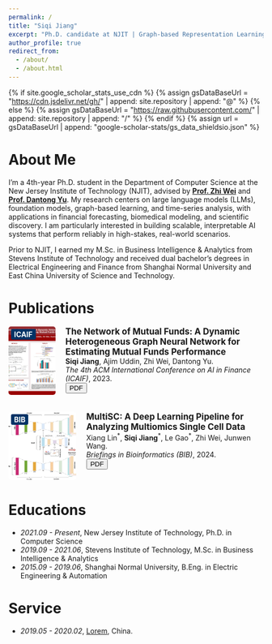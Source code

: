 ```yaml
---
permalink: /
title: "Siqi Jiang"
excerpt: "Ph.D. candidate at NJIT | Graph-based Representation Learning | LLMs | Financial Forecasting"
author_profile: true
redirect_from: 
  - /about/
  - /about.html
---
```


{% if site.google_scholar_stats_use_cdn %}
{% assign gsDataBaseUrl = "https://cdn.jsdelivr.net/gh/" | append: site.repository | append: "@" %}
{% else %}
{% assign gsDataBaseUrl = "https://raw.githubusercontent.com/" | append: site.repository | append: "/" %}
{% endif %}
{% assign url = gsDataBaseUrl | append: "google-scholar-stats/gs_data_shieldsio.json" %}

<span class='anchor' id='about-me'></span>
# About Me

I’m a 4th-year Ph.D. student in the Department of Computer Science at the New Jersey Institute of Technology (NJIT), advised by [**Prof. Zhi Wei**](https://web.njit.edu/~zhiwei/) and [**Prof. Dantong Yu**](https://sites.google.com/site/dantongyu/home). My research centers on large language models (LLMs), foundation models, graph-based learning, and time-series analysis, with applications in financial forecasting, biomedical modeling, and scientific discovery. I am particularly interested in building scalable, interpretable AI systems that perform reliably in high-stakes, real-world scenarios.

Prior to NJIT, I earned my M.Sc. in Business Intelligence & Analytics from Stevens Institute of Technology and received dual bachelor’s degrees in Electrical Engineering and Finance from Shanghai Normal University and East China University of Science and Technology.


# Publications 
<!-- ICAIF Paper -->
<div style="display: flex; align-items: flex-start; margin-bottom: 30px;">
  <div style="position: relative; margin-right: 20px;">
    <div style="position: absolute; top: 5px; left: 5px; background-color: #003366; color: white; padding: 2px 6px; font-weight: bold; border-radius: 3px;">ICAIF</div>
    <img src="images/mutual_fund_graph.jpg" alt="ICAIF Mutual Fund GNN" style="width: 240px; height: 135px; object-fit: cover; border-radius: 5px;">
  </div>
  <div>
    <p style="margin: 0; font-size: 17px;"><b>The Network of Mutual Funds: A Dynamic Heterogeneous Graph Neural Network for Estimating Mutual Funds Performance</b></p>
    <p style="margin: 0;"> <b>Siqi Jiang</b>, Ajim Uddin, Zhi Wei, Dantong Yu.  
      <br><i>The 4th ACM International Conference on AI in Finance (ICAIF)</i>, 2023.
      <br>
      <a href="https://dl.acm.org/doi/10.1145/3604237.3626910" target="_blank"><button>PDF</button></a>
    </p>
  </div>
</div>


<!-- BIB Paper -->
<div style="display: flex; align-items: flex-start;">
  <div style="position: relative; margin-right: 20px;">
    <div style="position: absolute; top: 5px; left: 5px; background-color: #003366; color: white; padding: 2px 6px; font-weight: bold; border-radius: 3px;">BIB</div>
    <img src="images/bib.png" alt="BIB MultiSC" style="width: 240px; height: 135px; object-fit: cover; border-radius: 5px;">
  </div>
  <div>
    <p style="margin: 0; font-size: 17px;"><b>MultiSC: A Deep Learning Pipeline for Analyzing Multiomics Single Cell Data</b></p>
    <p style="margin: 0;">Xiang Lin<sup>*</sup>, <b>Siqi Jiang</b><sup>*</sup>, Le Gao<sup>*</sup>, Zhi Wei, Junwen Wang.  
      <br><i>Briefings in Bioinformatics (BIB)</i>, 2024.
      <br>
      <a href="https://academic.oup.com/bib/article/25/6/bbae492/7814652" target="_blank"><button>PDF</button></a>
    </p>
  </div>
</div>


# Educations
- *2021.09 - Present*, New Jersey Institute of Technology, Ph.D. in Computer Science
- *2019.09 - 2021.06*, Stevens Institute of Technology, M.Sc. in Business Intelligence & Analytics
- *2015.09 - 2019.06*, Shanghai Normal University, B.Eng. in Electric Engineering & Automation


# Service
- *2019.05 - 2020.02*, [Lorem](https://github.com/), China.
